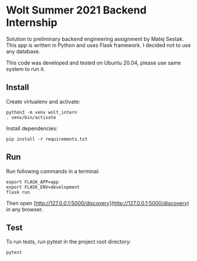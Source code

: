 # Wolt Summer 2021 Backend Internship
Solution to preliminary backend engineering assignment by Matej Sestak.
This app is written in Python and uses Flask framework.
I decided not to use any database.

This code was developed and tested on Ubuntu 20.04, please use same system to run it.

## Install
Create virtualenv and activate:
```
python3 -m venv wolt_intern
. venv/bin/activate
```

Install dependencies:
```
pip install -r requirements.txt
```

## Run
Run following commands in a terminal:
```
export FLASK_APP=app
export FLASK_ENV=development
flask run
```
Then open [http://127.0.0.1:5000/discovery](http://127.0.0.1:5000/discovery) in any browser.

## Test
To run tests, run pytest in the project root directory:
```
pytest
```